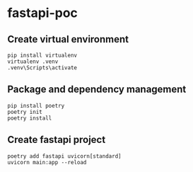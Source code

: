 # fastapi-poc
## Create virtual environment
```
pip install virtualenv
virtualenv .venv
.venv\Scripts\activate
```
## Package and dependency management
```
pip install poetry
poetry init 
poetry install
```
## Create fastapi project
```
poetry add fastapi uvicorn[standard]
uvicorn main:app --reload
```